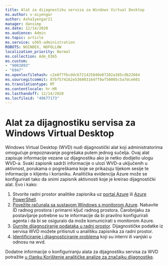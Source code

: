 ```yaml
---
title: Alat za dijagnostiku servisa za Windows Virtual Desktop
ms.author: v-aiyengar
author: AshaIyengar21
manager: dansimp
ms.date: 12/14/2020
ms.audience: Admin
ms.topic: article
ms.service: o365-administration
ROBOTS: NOINDEX, NOFOLLOW
localization_priority: Normal
ms.collection: Adm_O365
ms.custom:
- "9003893"
- "6947"
ms.openlocfilehash: c2e6f7fbcddc6721425840e87202a165cdb22664
ms.sourcegitcommit: 87bf574162e536003164ff9af50005c5a7dce601
ms.translationtype: MT
ms.contentlocale: hr-HR
ms.lasthandoff: 12/14/2020
ms.locfileid: "49677173"
---
```

# <a name="service-diagnostics-tool-for-windows-virtual-desktop"></a>Alat za dijagnostiku servisa za Windows Virtual Desktop

Windows Virtual Desktop (WVD) nudi dijagnostički alat koji administratorima omogućuje prepoznavanje pogrešaka putem jednog sučelja. Ovaj alat zapisuje informacije vezane uz dijagnostiku ako je netko dodijelio ulogu WVD-a. Svaki zapisnik sadrži informacije o ulozi WVD-a uključenih u aktivnost, porukama o pogreškama koje se prikazuju tijekom sesije te informacije o klijentu i korisniku. Analitička evidencija Azure može se konfigurirati tako da snimi zapisnik aktivnosti koje je kreirao dijagnostički alat. Evo i kako:

1. Stvorite radni prostor analitike zapisnika uz [portal Azure](https://go.microsoft.com/fwlink/?linkid=2129500) ili [Azure PowerShell](https://go.microsoft.com/fwlink/?linkid=2129501).
1. [Povežite računala sa sustavom Windows s monitorom Azure](https://go.microsoft.com/fwlink/?linkid=2129913). Nabavite ID radnog prostora i primarni ključ radnog prostora. Čarobnjaku za postavljanje potrebne su te informacije da bi pravilno konfigurirali agenta i da bi se osiguralo da može komunicirati s monitorom Azure.
1. [Gurnite dijagnoziranje podataka u radni prostor](https://go.microsoft.com/fwlink/?linkid=2128284). Dijagnostičke podatke iz servisa WVD možete pritisnuti u analitiku zapisnika za radni prostor.
1. [Identificiranje i dijagnosticiranje problema](https://go.microsoft.com/fwlink/?linkid=2128338) koji su interni ili vanjski u odnosu na wvd.

Dodatne informacije o konfiguriranju alata za dijagnostiku servisa za WVD potražite [u članku Korištenje analitičke analize za značajku dijagnostike](https://go.microsoft.com/fwlink/?linkid=2128084).
